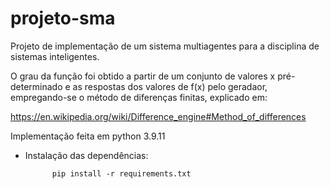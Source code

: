 # projeto-sma
Projeto de implementação de um sistema multiagentes para a disciplina de sistemas inteligentes.

O grau da função foi obtido a partir de um conjunto de valores x pré-determinado e as respostas dos valores
de f(x) pelo geradaor, empregando-se o método de diferenças finitas, explicado em:

https://en.wikipedia.org/wiki/Difference_engine#Method_of_differences

Implementação feita em python 3.9.11

- Instalação das dependências:

            pip install -r requirements.txt
